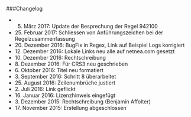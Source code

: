 ###Changelog

* 5. März 2017: Update der Besprechung der Regel 942100
* 25\. Februar 2017: Schliessen von Anführungszeichen bei der Regelzusammenfassung
* 20\. Dezember 2016: BugFix in Regex, Link auf Beispiel Logs korrigiert
* 12\. Dezember 2016: Lokale Links neu alle auf netnea.com gesetzt
* 10\. Dezember 2016: Rechtschreibung
* 8\. Dezember 2016: Für CRS3 neu geschrieben
* 6\. Oktober 2016: Titel neu formatiert
* 3\. September 2016: Schritt 8 überarbeitet
* 25\. August 2016: Zeilenumbrüche justiert
* 2\. Juli 2016: Link geflickt
* 16\. Januar 2016: Lizenzhinweis eingefügt
* 3\. Dezember 2015: Rechtschreibung (Benjamin Affolter)
* 17\. November 2015: Erstellung abgeschlossen

